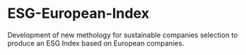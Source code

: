 # ESG-European-Index
Development of new methology for sustainable companies selection to produce an ESG Index based on European companies. 
